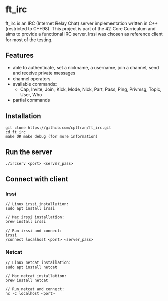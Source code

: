 # ft_irc
ft_irc is an IRC (Internet Relay Chat) server implementation written in C++ (restricted to C++98). This project is part of the 42 Core Curriculum and aims to provide a functional IRC server. Irssi was chosen as reference client for most of the testing.

## Features
- able to authenticate, set a nickname, a username, join a channel, send and receive private messages
- channel operators
- available commands:
  - Cap, Invite, Join, Kick, Mode, Nick, Part, Pass, Ping, Privmsg, Topic, User, Who
- partial commands

## Installation
```
git clone https://github.com/cptfran/ft_irc.git
cd ft_irc
make OR make debug (for more information)
```

## Run the server
```
./ircserv <port> <server_pass>
```

## Connect with client
### Irssi
```
// Linux irssi installation:
sudo apt install irssi

// Mac irssi installation:
brew install irssi

// Run irssi and connect:
irssi
/connect localhost <port> <server_pass>
```

### Netcat
```
// Linux netcat installation:
sudo apt install netcat

// Mac netcat installation:
brew install netcat

// Run netcat and connect:
nc -C localhost <port>
```
